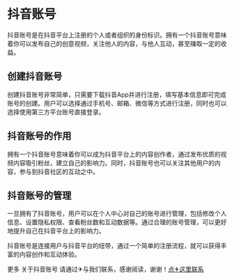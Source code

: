 # 抖音账号

抖音账号是在抖音平台上注册的个人或者组织的身份标识。拥有一个抖音账号意味着你可以发布自己的创意视频，关注他人的内容，与他人互动，甚至赚取一定的收益。

## 创建抖音账号

创建抖音账号非常简单，只需要下载抖音App并进行注册，填写基本信息即可完成账号的创建。用户可以选择通过手机号、邮箱、微信等方式进行注册，同时也可以选择使用第三方平台账号直接登录。

## 抖音账号的作用

拥有一个抖音账号意味着你可以成为抖音平台上的内容创作者，通过发布优质的视频内容吸引粉丝，建立自己的影响力。同时，抖音账号也可以关注其他用户的内容，参与到抖音社区的互动之中。

## 抖音账号的管理

一旦拥有了抖音账号，用户可以在个人中心对自己的账号进行管理，包括修改个人信息、设置隐私权限、查看粉丝数和互动数据等。通过合理的账号管理，可以更好地提升自己在抖音平台上的影响力。

抖音账号是连接用户与抖音平台的纽带，通过一个简单的注册流程，就可以获得丰富的内容创作和互动体验。

更多 关于抖音账号 请通过✈与我们联系，感谢阅读，谢谢！[点✈这里联系](https://tg.k02.cc)